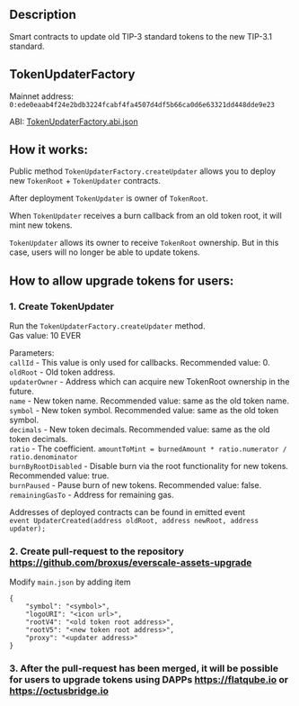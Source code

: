 ## Description
Smart contracts to update old TIP-3 standard tokens to the new TIP-3.1 standard.

## TokenUpdaterFactory

Mainnet address: `0:ede0eaab4f24e2bdb3224fcabf4fa4507d4df5b66ca0d6e63321dd448dde9e23`

ABI: [TokenUpdaterFactory.abi.json](https://github.com/broxus/token-updater/blob/change_decimals/build/TokenUpdaterFactory.abi.json)

## How it works:

Public method `TokenUpdaterFactory.createUpdater` allows you to deploy new `TokenRoot` + `TokenUpdater` contracts.

After deployment `TokenUpdater` is owner of `TokenRoot`.

When `TokenUpdater` receives a burn callback from an old token root, it will mint new tokens.

`TokenUpdater` allows its owner to receive `TokenRoot` ownership. But in this case, users will no longer be able to update tokens.

## How to allow upgrade tokens for users:

### 1. Create TokenUpdater

Run the `TokenUpdaterFactory.createUpdater` method.\
Gas value: 10 EVER

Parameters: \
`callId` - This value is only used for callbacks. Recommended value: 0.\
`oldRoot` - Old token address.\
`updaterOwner` - Address which can acquire new TokenRoot ownership in the future.\
`name` - New token name. Recommended value: same as the old token name.\
`symbol` - New token symbol. Recommended value: same as the old token symbol.\
`decimals` - New token decimals. Recommended value: same as the old token decimals.\
`ratio` - The coefficient. `amountToMint = burnedAmount * ratio.numerator / ratio.denominator`\
`burnByRootDisabled` - Disable burn via the root functionality for new tokens. Recommended value: true.\
`burnPaused` - Pause burn of new tokens. Recommended value: false.\
`remainingGasTo` - Address for remaining gas.

Addresses of deployed contracts can be found in emitted event \
```event UpdaterCreated(address oldRoot, address newRoot, address updater);```

### 2. Create pull-request to the repository https://github.com/broxus/everscale-assets-upgrade

Modify `main.json` by adding item
```
{
    "symbol": "<symbol>",
    "logoURI": "<icon url>",
    "rootV4": "<old token root address>",
    "rootV5": "<new token root address>",
    "proxy": "<updater address>"
}
```

### 3. After the pull-request has been merged, it will be possible for users to upgrade tokens using DAPPs https://flatqube.io or https://octusbridge.io
